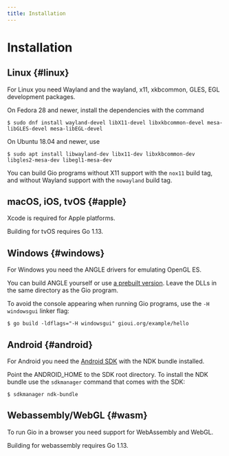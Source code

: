 ```yaml
---
title: Installation
---
```


# Installation

## Linux {#linux}

For Linux you need Wayland and the wayland, x11, xkbcommon, GLES, EGL development packages.

On Fedora 28 and newer, install the dependencies with the command

    $ sudo dnf install wayland-devel libX11-devel libxkbcommon-devel mesa-libGLES-devel mesa-libEGL-devel

On Ubuntu 18.04 and newer, use

    $ sudo apt install libwayland-dev libx11-dev libxkbcommon-dev libgles2-mesa-dev libegl1-mesa-dev

You can build Gio programs without X11 support with the `nox11` build tag, and
without Wayland support with the `nowayland` build tag.

## macOS, iOS, tvOS {#apple}

Xcode is required for Apple platforms.

Building for tvOS requires Go 1.13.

## Windows {#windows}

For Windows you need the ANGLE drivers for emulating OpenGL ES.

You can build ANGLE yourself or use
[a prebuilt version](https://drive.google.com/file/d/1k2950mHNtR2iwhweHS1rJ7reChTa3rki/view?usp=sharing).
Leave the DLLs in the same directory as the Gio program.

To avoid the console appearing when running Gio programs, use the `-H windowsgui` linker flag:

	$ go build -ldflags="-H windowsgui" gioui.org/example/hello

## Android {#android}

For Android you need the [Android SDK](https://developer.android.com/studio#command-tools) with the NDK bundle installed.

Point the ANDROID_HOME to the SDK root directory. To install the NDK bundle use the `sdkmanager`
command that comes with the SDK:

	$ sdkmanager ndk-bundle

## Webassembly/WebGL {#wasm}

To run Gio in a browser you need support for WebAssembly and WebGL.

Building for webassembly requires Go 1.13.
